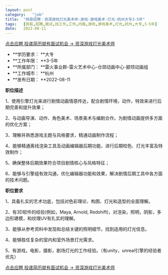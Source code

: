```yaml
---
layout:	post
category:	"job"
title:	"网易招聘：资深游戏灯光美术师-游戏-游戏美术-灯光-杭州大专3-5年"
tags:	[网易,招聘,面试,找工作,工作,内推,游戏,游戏美术,灯光,杭州,大专,3-5年]
date:	2022-08-11
---
```


[点击应聘 投递简历就有面试机会 ->  资深游戏灯光美术师](http://mobile.bole.netease.com/bole/boleDetail?id=20189&employeeId=346f03c3cda5f04c&key=all)



- **学历要求： **大专
- **工作年限： **3-5年
- **所属部门： **雷火事业群-雷火艺术中心-仓颉动画中心-颛顼动画组
- **工作城市： **杭州
- **发布日期： **2022-08-11



**职位描述**

1、使用引擎灯光来进行剧情动画情感传达，配合剧情环境，动作，特效来进行后期完善和提升效果；

2、与动画导演、动作、角色美术、场景美术与编剧合作。为剧情动画提供多方面的优化方案；

3、理解并熟悉游戏主题与风格要求，精通动画制作流程；

4、能够精通离线渲染工具及动画编辑器后期功能，进行后期校色、灯光丰富及特效制作；

5、确保整体后期效果符合项目剧情核心与风格特征；

6、能够与引擎组有效沟通，优化编辑器功能和效果，解决剧情后期工具中各方面的技术问题。









**职位要求**

1、具备扎实的艺术功底，包括对色彩理论、构图、灯光和造型的全面理解。 

2、有3D软件的经验(例如，Maya, Arnold, Redshift)，对渲染，照明，阴影，多边形建模，和纹理UV有扎实的理解。 

3、能够从参考资料中发现和总结关键的照明细节，找到适用的灯光信息。 

4、能够胜任复杂的室内和室外场景灯光需求。

5、有游戏，电影，摄影，剧场灯光的工作经验。（有unity，unreal引擎的经验者优先）



[点击应聘 投递简历就有面试机会 ->  资深游戏灯光美术师](http://mobile.bole.netease.com/bole/boleDetail?id=20189&employeeId=346f03c3cda5f04c&key=all)